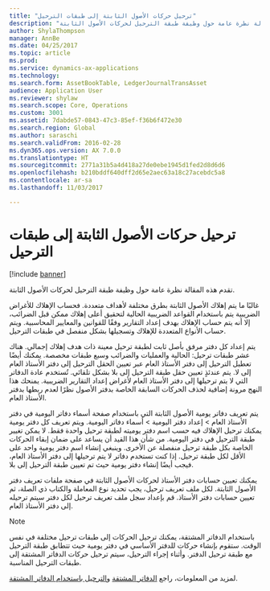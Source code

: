 ```yaml
---
title: "ترحيل حركات الأصول الثابتة إلى طبقات الترحيل"
description: "تقدم هذه المقالة نظرة عامة حول وظيفة طبقة الترحيل لحركات الأصول الثابتة."
author: ShylaThompson
manager: AnnBe
ms.date: 04/25/2017
ms.topic: article
ms.prod: 
ms.service: dynamics-ax-applications
ms.technology: 
ms.search.form: AssetBookTable, LedgerJournalTransAsset
audience: Application User
ms.reviewer: shylaw
ms.search.scope: Core, Operations
ms.custom: 3001
ms.assetid: 7dabde57-0843-47c3-85ef-f36b6f472e30
ms.search.region: Global
ms.author: saraschi
ms.search.validFrom: 2016-02-28
ms.dyn365.ops.version: AX 7.0.0
ms.translationtype: HT
ms.sourcegitcommit: 2771a31b5a4d418a27de0ebe1945d1fed2d8d6d6
ms.openlocfilehash: b210bddf640dff2d65e2aec63a18c27acebdc5a8
ms.contentlocale: ar-sa
ms.lasthandoff: 11/03/2017

---
```


# <a name="post-fixed-asset-transactions-to-posting-layers"></a>ترحيل حركات الأصول الثابتة إلى طبقات الترحيل

[!include [banner](../includes/banner.md)]

تقدم هذه المقالة نظرة عامة حول وظيفة طبقة الترحيل لحركات الأصول الثابتة.

غالبًا ما يتم إهلاك الأصول الثابتة بطرق مختلفة لأهداف متعددة. فحساب الإهلاك للأغراض الضريبية يتم باستخدام القواعد الضريبية الحالية لتحقيق أعلى إهلاك ممكن قبل الضرائب، إلا أنه يتم حساب الإهلاك بهدف إعداد التقارير وفقًا للقوانين والمعايير المحاسبية. ويتم حساب الأنواع المتعددة للإهلاك وتسجيلها بشكل منفصل في طبقات الترحيل.

يتم إعداد كل دفتر مرفق بأصل ثابت لطبقة ترحيل معينة ذات هدف إهلاك إجمالي. هناك عشر طبقات ترحيل: الحالية والعمليات والضرائب وسبع طبقات مخصصة. يمكنك أيضًا تعطيل الترحيل إلى دفتر الأستاذ العام عبر تعيين الحقل الترحيل إلى دفتر الأستاذ العام‬ إلى لا. يتم عندئذٍ تعيين حقل طبقة الترحيل إلى بلا‬ بشكل تلقائي. تُستخدم عادة الدفاتر التي لا يتم ترحيلها إلى دفتر الأستاذ العام لأغراض إعداد التقارير الضريبية. يمنحك هذا النهج مرونة إضافية لحذف الحركات السابقة الخاصة بدفتر الأصول نظرًا لعدم ربطها بدفتر الأستاذ العام.

يتم تعريف دفاتر يومية الأصول الثابتة التي باستخدام صفحة أسماء دفاتر اليومية في دفتر الأستاذ العام > إعداد دفتر اليومية > أسماء دفاتر اليومية. ويتم تعريف كل دفتر يومية يمكنك ترحيل الإهلاك فيه حسب اسم دفتر يوميته لطبقة ترحيل واحدة فقط. لا يمكن تغيير طبقة الترحيل في دفتر اليومية. من شأن هذا القيد أن يساعد على ضمان إبقاء الحركات الخاصة بكل طبقة ترحيل منفصلة عن الأخرى. وينبغي إنشاء اسم دفتر يومية واحد على الأقل لكل طبقة ترحيل. إذا كنت تستخدم دفاتر لا يتم ترحيلها إلى دفتر الأستاذ العام، فيجب أيضًا إنشاء دفتر يومية حيث تم تعيين طبقة الترحيل إلى بلا.

يمكنك تعيين حسابات دفتر الأستاذ لحركات الأصول الثابتة في صفحة ملفات تعريف دفتر الأصول الثابتة. لكل ملف تعريف ترحيل، يجب تحديد نوع المعاملة والكتاب ذي الصلة، ثم تعيين حسابات دفتر الأستاذ. قم بإعداد سجل ملف تعريف ترحيل لكل دفتر سيتم ترحيله إلى دفتر الأستاذ العام.

> [!NOTE] 
> باستخدام الدفاتر المشتقة، يمكنك ترحيل الحركات إلى طبقات ترحيل مختلفة في نفس الوقت. ستقوم بإنشاء حركات للدفتر الأساسي في دفتر يومية حيث تتطابق طبقة الترحيل مع طبقة ترحيل الدفتر. وأثناء إجراء الترحيل، سيتم ترحيل حركات الدفاتر المشتقة إلى طبقات الترحيل المناسبة.

لمزيد من المعلومات، راجع [الدفاتر المشتقة](derived-books.md) و[الترحيل باستخدام الدفاتر المشتقة](post-derived-value-models.md).




